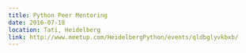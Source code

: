 ```yaml
---
title: Python Peer Mentoring
date: 2016-07-18
location: Tati, Heidelberg
link: http://www.meetup.com/HeidelbergPython/events/qldbglyvkbxb/
---
```

